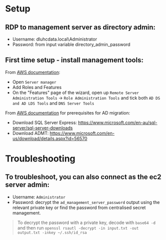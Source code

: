 # Setup

## RDP to management server as directory admin:

* Username: dluhcdata.local\Administrator
* Password: from input variable directory_admin_password

## First time setup - install management tools:

From [AWS documentation](https://docs.aws.amazon.com/directoryservice/latest/admin-guide/ms_ad_install_ad_tools.html):

* Open `Server manager`
* Add Roles and Features
* On the "Features" page of the wizard, open up `Remote Server Administration Tools` -> `Role Administration Tools` and tick both `AD DS and AD LDS Tools` and `DNS Server Tools`

From [AWS documentation](https://aws.amazon.com/blogs/security/how-to-migrate-your-on-premises-domain-to-aws-managed-microsoft-ad-using-admt/) for prerequisites for AD migration:

* Download SQL Server Express: https://www.microsoft.com/en-au/sql-server/sql-server-downloads
* Download ADMT: https://www.microsoft.com/en-us/download/details.aspx?id=56570

# Troubleshooting

## To troubleshoot, you can also connect as the ec2 server admin:

* Username: `Administrator`
* Password: decrypt the `ad_management_server_password` output using the relevant private key or find the password from centralised secret management.

> To decrypt the password with a private key, decode with `base64 -d` and then run `openssl rsautl -decrypt -in input.txt -out output.txt -inkey ~/.ssh/id_rsa`